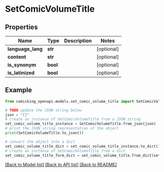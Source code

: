 # SetComicVolumeTitle


## Properties

Name | Type | Description | Notes
------------ | ------------- | ------------- | -------------
**language_lang** | **str** |  | [optional] 
**content** | **str** |  | [optional] 
**is_synonym** | **bool** |  | [optional] 
**is_latinized** | **bool** |  | [optional] 

## Example

```python
from comicking_openapi.models.set_comic_volume_title import SetComicVolumeTitle

# TODO update the JSON string below
json = "{}"
# create an instance of SetComicVolumeTitle from a JSON string
set_comic_volume_title_instance = SetComicVolumeTitle.from_json(json)
# print the JSON string representation of the object
print(SetComicVolumeTitle.to_json())

# convert the object into a dict
set_comic_volume_title_dict = set_comic_volume_title_instance.to_dict()
# create an instance of SetComicVolumeTitle from a dict
set_comic_volume_title_form_dict = set_comic_volume_title.from_dict(set_comic_volume_title_dict)
```
[[Back to Model list]](../README.md#documentation-for-models) [[Back to API list]](../README.md#documentation-for-api-endpoints) [[Back to README]](../README.md)


